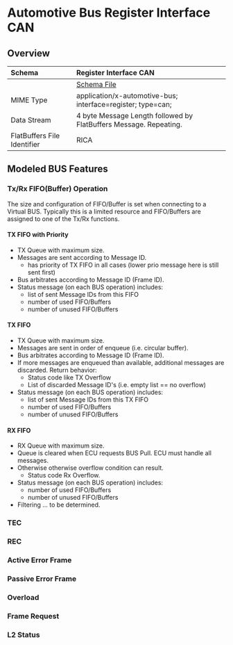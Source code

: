 <!---
  Copyright (c) 2021 for information on the respective copyright owner
  see the NOTICE file and/or the repository https://github.com/boschglobal/automotive-bus-schema

  SPDX-License-Identifier: Apache-2.0
-->


# Automotive Bus Register Interface CAN

## Overview

Schema  | Register Interface CAN  
:---|:---
&ensp; | [Schema File](../../schemas/register/can.fbs)
MIME Type  | application/x-automotive-bus; interface=register; type=can;
Data Stream | 4 byte Message Length followed by FlatBuffers Message. Repeating.  
FlatBuffers File Identifier | RICA


## Modeled BUS Features

### Tx/Rx FIFO(Buffer) Operation

The size and configuration of FIFO/Buffer is set when connecting to a Virtual BUS. Typically this is a limited resource and FIFO/Buffers are assigned to one of the Tx/Rx functions.


#### TX FIFO with Priority

* TX Queue with maximum size.
* Messages are sent according to Message ID.
  - has priority of TX FIFO in all cases (lower prio message here is still sent first)
* Bus arbitrates according to Message ID (Frame ID).
* Status message (on each BUS operation) includes:
  - list of sent Message IDs from this FIFO
  - number of used FIFO/Buffers
  - number of unused FIFO/Buffers


#### TX FIFO

* TX Queue with maximum size.
* Messages are sent in order of enqueue (i.e. circular buffer).
* Bus arbitrates according to Message ID (Frame ID).
* If more messages are enqueued than available, additional messages are discarded. Return behavior:
  - Status code like TX Overflow
  - List of discarded Message ID's (i.e. empty list == no overflow)
* Status message (on each BUS operation) includes:
  - list of sent Message IDs from this TX FIFO
  - number of used FIFO/Buffers
  - number of unused FIFO/Buffers


#### RX FIFO

* RX Queue with maximum size.
* Queue is cleared when ECU requests BUS Pull. ECU must handle all messages.
* Otherwise otherwise overflow condition can result.
  - Status code Rx Overflow.
* Status message (on each BUS operation) includes:
  - number of used FIFO/Buffers
  - number of unused FIFO/Buffers
* Filtering ... to be determined.



### TEC


### REC


### Active Error Frame


### Passive Error Frame


### Overload


### Frame Request


### L2 Status
